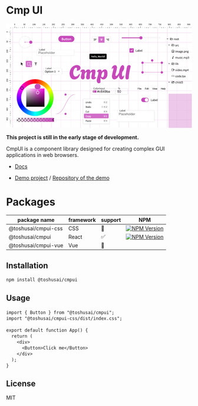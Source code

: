 # Cmp UI

![CmpUI](./packages/react/image.png)

**This project is still in the early stage of development.**

CmpUI is a component library designed for creating complex GUI applications in web browsers.

- [Docs](https://toshusai.github.io/cmpui/iframe.html?args=&id=readme--documentation&viewMode=docs)

- [Demo project](https://toshusai.github.io/yeti) / [Repository of the demo](https://github.com/toshusai/yeti)

# Packages

| package name        | framework | support            | NPM                                                                                                                   |
| ------------------- | --------- | ------------------ | --------------------------------------------------------------------------------------------------------------------- |
| @toshusai/cmpui-css | CSS       | :construction:     | [![NPM Version](https://img.shields.io/npm/v/%40toshusai%2Fcmpui)](https://www.npmjs.com/package/@toshusai/cmpui-css) |
| @toshusai/cmpui     | React     | :white_check_mark: | [![NPM Version](https://img.shields.io/npm/v/%40toshusai%2Fcmpui)](https://www.npmjs.com/package/@toshusai/cmpui)     |
| @toshusai/cmpui-vue | Vue       | :construction:     |                                                                                                                       |

## Installation

```bash
npm install @toshusai/cmpui
```

## Usage

```tsx
import { Button } from "@toshusai/cmpui";
import "@toshusai/cmpui-css/dist/index.css";

export default function App() {
  return (
    <div>
      <Button>Click me</Button>
    </div>
  );
}
```

## License

MIT
